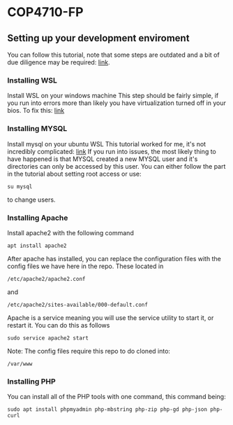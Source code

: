 # COP4710-FP


## Setting up your development enviroment

You can follow this tutorial, note that some steps are outdated and a bit of due diligence may be required: [link](https://www.shayanderson.com/microsoft-windows/install-lamp-on-windows-10-with-wsl.htm).

### Installing WSL
 Install WSL on your windows machine
This step should be fairly simple, if you run into errors more than likely you have virtualization turned off in your bios. To fix this: [link](https://docs.microsoft.com/en-us/windows/wsl/troubleshooting)

### Installing MYSQL
 Install mysql on your ubuntu WSL
This tutorial worked for me, it's not incredibly complicated: [link](https://pen-y-fan.github.io/2021/08/08/How-to-install-MySQL-on-WSL-2-Ubuntu/)
If you run into issues, the most likely thing to have happened is that MYSQL created a new MYSQL user and it's directories can only be accessed by this user.
You can either follow the part in the tutorial about setting root access or use:
```
su mysql
```
to change users.


### Installing Apache
Install apache2 with the following command

```
apt install apache2
```
After apache has installed, you can replace the configuration files with the config files we have here in the repo. These located in
```
/etc/apache2/apache2.conf
```
and
```
/etc/apache2/sites-available/000-default.conf
```
Apache is a service meaning you will use the service utility to start it, or restart it. You can do this as follows
```
sudo service apache2 start
```
Note: The config files require this repo to do cloned into:
```
/var/www
```
### Installing PHP
You can install all of the PHP tools with one command, this command being:
```
sudo apt install phpmyadmin php-mbstring php-zip php-gd php-json php-curl
```
